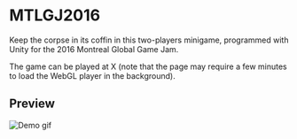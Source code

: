 # MTLGJ2016
Keep the corpse in its coffin in this two-players minigame, programmed with Unity for the 2016 Montreal Global Game Jam.

The game can be played at X (note that the page may require a few minutes to load the WebGL player in the background).

## Preview
![Demo gif](https://github.com/LudovicAL/MTLGJ2017/blob/main/Demo.gif?raw=true)
